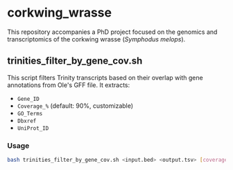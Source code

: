 # corkwing_wrasse

This repository accompanies a PhD project focused on the genomics and transcriptomics of the corkwing wrasse (*Symphodus melops*).

## trinities_filter_by_gene_cov.sh

This script filters Trinity transcripts based on their overlap with gene annotations from Ole's GFF file. It extracts:

- `Gene_ID`
- `Coverage_%` (default: 90%, customizable)
- `GO_Terms`
- `Dbxref`
- `UniProt_ID`

### Usage

```bash
bash trinities_filter_by_gene_cov.sh <input.bed> <output.tsv> [coverage_threshold]

